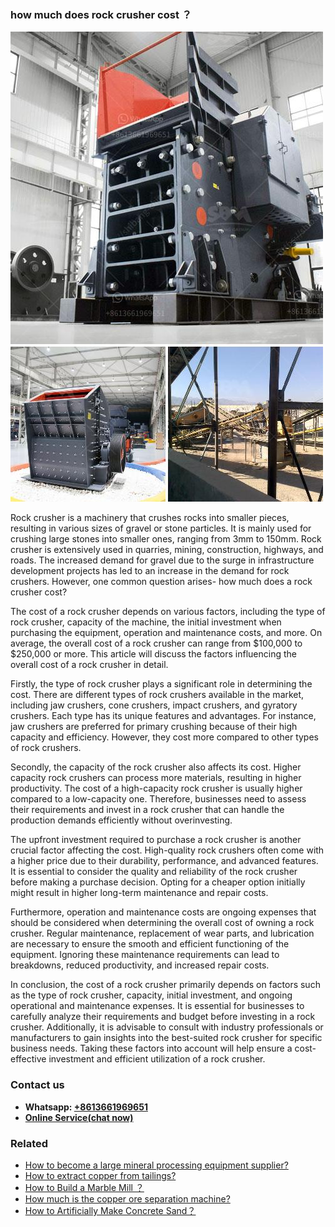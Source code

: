 <h3>how much does rock crusher cost ？</h3><img src='1701746077.jpg' alt=''><p>Rock crusher is a machinery that crushes rocks into smaller pieces, resulting in various sizes of gravel or stone particles. It is mainly used for crushing large stones into smaller ones, ranging from 3mm to 150mm. Rock crusher is extensively used in quarries, mining, construction, highways, and roads. The increased demand for gravel due to the surge in infrastructure development projects has led to an increase in the demand for rock crushers. However, one common question arises- how much does a rock crusher cost?</p><p>The cost of a rock crusher depends on various factors, including the type of rock crusher, capacity of the machine, the initial investment when purchasing the equipment, operation and maintenance costs, and more. On average, the overall cost of a rock crusher can range from $100,000 to $250,000 or more. This article will discuss the factors influencing the overall cost of a rock crusher in detail.</p><p>Firstly, the type of rock crusher plays a significant role in determining the cost. There are different types of rock crushers available in the market, including jaw crushers, cone crushers, impact crushers, and gyratory crushers. Each type has its unique features and advantages. For instance, jaw crushers are preferred for primary crushing because of their high capacity and efficiency. However, they cost more compared to other types of rock crushers.</p><p>Secondly, the capacity of the rock crusher also affects its cost. Higher capacity rock crushers can process more materials, resulting in higher productivity. The cost of a high-capacity rock crusher is usually higher compared to a low-capacity one. Therefore, businesses need to assess their requirements and invest in a rock crusher that can handle the production demands efficiently without overinvesting.</p><p>The upfront investment required to purchase a rock crusher is another crucial factor affecting the cost. High-quality rock crushers often come with a higher price due to their durability, performance, and advanced features. It is essential to consider the quality and reliability of the rock crusher before making a purchase decision. Opting for a cheaper option initially might result in higher long-term maintenance and repair costs.</p><p>Furthermore, operation and maintenance costs are ongoing expenses that should be considered when determining the overall cost of owning a rock crusher. Regular maintenance, replacement of wear parts, and lubrication are necessary to ensure the smooth and efficient functioning of the equipment. Ignoring these maintenance requirements can lead to breakdowns, reduced productivity, and increased repair costs.</p><p>In conclusion, the cost of a rock crusher primarily depends on factors such as the type of rock crusher, capacity, initial investment, and ongoing operational and maintenance expenses. It is essential for businesses to carefully analyze their requirements and budget before investing in a rock crusher. Additionally, it is advisable to consult with industry professionals or manufacturers to gain insights into the best-suited rock crusher for specific business needs. Taking these factors into account will help ensure a cost-effective investment and efficient utilization of a rock crusher.</p><h3>Contact us</h3><ul><li><strong>Whatsapp:&nbsp;<a href="https://wa.me/8613661969651">+8613661969651</a></strong></li><li><a href="https://swt.shibang-china.com/?git&amp;zhl&amp;how much does rock crusher cost ？"><strong>Online Service(chat now)</strong></a></li></ul><h3>Related</h3><ul><li><a href='How to become a large mineral processing equipment supplier.md'>How to become a large mineral processing equipment supplier?</a></li><li><a href='How to extract copper from tailings.md'>How to extract copper from tailings?</a></li><li><a href='How to Build a Marble Mill ？.md'>How to Build a Marble Mill ？</a></li><li><a href='How much is the copper ore separation machine.md'>How much is the copper ore separation machine?</a></li><li><a href='How to Artificially Make Concrete Sand？.md'>How to Artificially Make Concrete Sand？</a></li></ul>